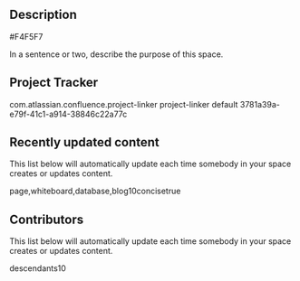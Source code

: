 ## Description

#F4F5F7

In a sentence or two, describe the purpose of this space.

## Project Tracker

com.atlassian.confluence.project-linker project-linker default
3781a39a-e79f-41c1-a914-38846c22a77c

## Recently updated content

This list below will automatically update each time somebody in your
space creates or updates content.

page,whiteboard,database,blog10concisetrue

## Contributors

This list below will automatically update each time somebody in your
space creates or updates content.

descendants10
